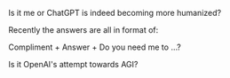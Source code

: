 Is it me or ChatGPT is indeed becoming more humanized?

Recently the answers are all in format of:

Compliment + Answer + Do you need me to ...?

Is it OpenAI's attempt towards AGI?
<script src="../widgets/a11y-m.js"></script>
<script src="../widgets/a11y-m-customized.js"></script>